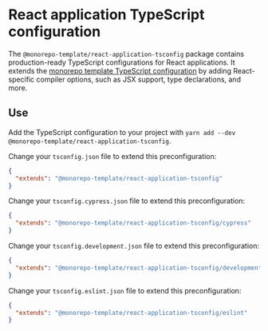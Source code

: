 # React application TypeScript configuration

The `@monorepo-template/react-application-tsconfig` package contains
production-ready TypeScript configurations for React applications. It extends
the
[monorepo template TypeScript configuration](https://www.npmjs.com/package/@monorepo-template/tsconfig)
by adding React-specific compiler options, such as JSX support, type
declarations, and more.

## Use

Add the TypeScript configuration to your project with
`yarn add --dev @monorepo-template/react-application-tsconfig`.

Change your `tsconfig.json` file to extend this preconfiguration:

```json
{
  "extends": "@monorepo-template/react-application-tsconfig"
}
```

Change your `tsconfig.cypress.json` file to extend this preconfiguration:

```json
{
  "extends": "@monorepo-template/react-application-tsconfig/cypress"
}
```

Change your `tsconfig.development.json` file to extend this preconfiguration:

```json
{
  "extends": "@monorepo-template/react-application-tsconfig/development"
}
```

Change your `tsconfig.eslint.json` file to extend this preconfiguration:

```json
{
  "extends": "@monorepo-template/react-application-tsconfig/eslint"
}
```
